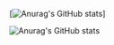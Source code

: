 
[![Anurag's GitHub stats](https://github-readme-stats.vercel.app/api?username=LoicDebruille)]

![Anurag's GitHub stats](https://github-readme-stats.vercel.app/api?username=LoicDebruille&count_private=true)
